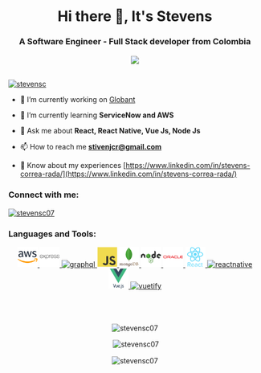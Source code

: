 <h1 align="center">Hi there 👋, It's  Stevens</h1>
<h3 align="center">A Software Engineer - Full Stack developer from Colombia</h3>

<div align="center">
<img src="https://komarev.com/ghpvc/?username=stevensc07&&style=flat-square" align="center" />
</div>  

<br />

<p align="left"> <a href="https://github.com/ryo-ma/github-profile-trophy"><img src="https://github-profile-trophy.vercel.app/?username=stevensc07" alt="stevensc" /></a> </p>

- 🔭 I’m currently working on [Globant ]([https://www.indracompany.com/es/minsait](https://www.globant.com/))

- 🌱 I’m currently learning **ServiceNow and AWS**

- 💬 Ask me about **React, React Native, Vue Js, Node Js**

- 📫 How to reach me **stivenjcr@gmail.com**

- 📄 Know about my experiences [https://www.linkedin.com/in/stevens-correa-rada/](https://www.linkedin.com/in/stevens-correa-rada/)

<h3 align="left">Connect with me:</h3>
<p align="left">

<a href="https://linkedin.com/in/stevens-correa-rada/" target="blank"><img align="center" src="https://raw.githubusercontent.com/rahuldkjain/github-profile-readme-generator/master/src/images/icons/Social/linked-in-alt.svg" alt="stevensc07" height="30" width="40" /></a>


<h3 align="left">Languages and Tools:</h3>
<div align="center">
 <a href="https://aws.amazon.com" target="_blank" rel="noreferrer"> <img src="https://raw.githubusercontent.com/devicons/devicon/master/icons/amazonwebservices/amazonwebservices-original-wordmark.svg" alt="aws" width="40" height="40"/> </a> 
 <a href="https://expressjs.com" target="_blank" rel="noreferrer"> <img src="https://raw.githubusercontent.com/devicons/devicon/master/icons/express/express-original-wordmark.svg" alt="express" width="40" height="40"/> </a>
 <a href="https://graphql.org" target="_blank" rel="noreferrer"> <img src="https://www.vectorlogo.zone/logos/graphql/graphql-icon.svg" alt="graphql" width="40" height="40"/> </a> 
 <a href="https://developer.mozilla.org/en-US/docs/Web/JavaScript" target="_blank" rel="noreferrer"> <img src="https://raw.githubusercontent.com/devicons/devicon/master/icons/javascript/javascript-original.svg" alt="javascript" width="40" height="40"/> </a> 
 <a href="https://www.mongodb.com/" target="_blank" rel="noreferrer"> <img src="https://raw.githubusercontent.com/devicons/devicon/master/icons/mongodb/mongodb-original-wordmark.svg" alt="mongodb" width="40" height="40"/> </a> 
 <a href="https://nodejs.org" target="_blank" rel="noreferrer"> <img src="https://raw.githubusercontent.com/devicons/devicon/master/icons/nodejs/nodejs-original-wordmark.svg" alt="nodejs" width="40" height="40"/> </a> 
 <a href="https://www.oracle.com/database/sqldeveloper/" target="_blank" rel="noreferrer"> <img src="https://raw.githubusercontent.com/devicons/devicon/master/icons/oracle/oracle-original.svg" alt="SQL Developer" width="40" height="40"/> </a> 
 <a href="https://reactjs.org/" target="_blank" rel="noreferrer"> <img src="https://raw.githubusercontent.com/devicons/devicon/master/icons/react/react-original-wordmark.svg" alt="react" width="40" height="40"/> </a> 
 <a href="https://reactnative.dev/" target="_blank" rel="noreferrer"> <img src="https://reactnative.dev/img/header_logo.svg" alt="reactnative" width="40" height="40"/> </a> 
 <a href="https://vuejs.org/" target="_blank" rel="noreferrer"> <img src="https://raw.githubusercontent.com/devicons/devicon/master/icons/vuejs/vuejs-original-wordmark.svg" alt="vuejs" width="40" height="40"/> </a> 
 <a href="https://vuetifyjs.com/en/" target="_blank" rel="noreferrer"> <img src="https://bestofjs.org/logos/vuetify.svg" alt="vuetify" width="40" height="40"/> </a>

<br />
 <br />
 <br /><br />
<p><img align="center" src="https://github-readme-stats.vercel.app/api/top-langs?username=stevensc07&show_icons=true&locale=en&layout=compact" alt="stevensc07" /></p>

<p>&nbsp;<img align="center" src="https://github-readme-stats.vercel.app/api?username=stevensc07&show_icons=true&locale=en" alt="stevensc07" /></p>

<p><img align="center" src="https://github-readme-streak-stats.herokuapp.com/?user=stevensc07&" alt="stevensc07" /></p>
